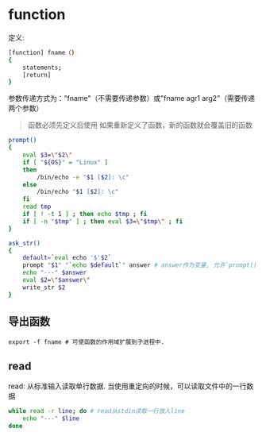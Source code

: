 # function

定义:
```bash
[function] fname（)
{
    statements;
    [return]
}
```

参数传递方式为："fname"（不需要传递参数）或"fname agr1 arg2"（需要传递两个参数）

> 函数必须先定义后使用
> 如果重新定义了函数，新的函数就会覆盖旧的函数

```bash
prompt()
{
    eval $3=\"$2\"
    if [ "${OS}" = "Linux" ]
    then
        /bin/echo -e "$1 [$2]: \c"
    else
        /bin/echo "$1 [$2]: \c"
    fi
    read tmp
    if [ ! -t 1 ] ; then echo $tmp ; fi
    if [ -n "$tmp" ] ; then eval $3=\"$tmp\" ; fi
}

ask_str()
{
    default=`eval echo '$'$2`
    prompt "$1" "`echo $default`" answer # answer作为变量, 允许`prompt()`(子函数)修改
    echo "---" $answer
    eval $2=\"$answer\"
    write_str $2
}
```

## 导出函数

    export -f fname # 可使函数的作用域扩展到子进程中.

## read
read: 从标准输入读取单行数据. 当使用重定向的时候，可以读取文件中的一行数据

```bash
while read -r line; do # read从stdin读取一行放入line
    echo "---" $line
done
```
